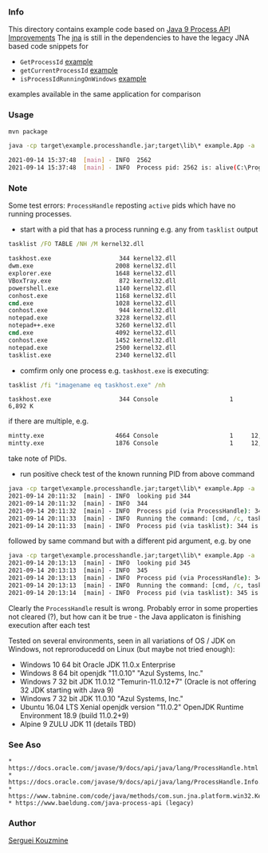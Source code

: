 ### Info


This directory contains example code based on [Java 9 Process API Improvements](https://www.baeldung.com/java-9-process-api)
The [jna](https://en.wikipedia.org/wiki/Java_Native_Access) is still in the dependencies to have the legacy JNA based code snippets for

* `GetProcessId` [example](https://www.tabnine.com/code/java/methods/com.sun.jna.platform.win32.Kernel32/GetProcessId)
* `getCurrentProcessId` [example](https://www.tabnine.com/code/java/methods/com.metamx.metrics.SigarUtil/getCurrentProcessId)
* `isProcessIdRunningOnWindows` [example](https://stackoverflow.com/questions/2533984/java-checking-if-any-process-id-is-currently-running-on-windows/41489635)

examples available in the same application  for comparison

### Usage 

```sh
mvn package
```
```cmd
java -cp target\example.processhandle.jar;target\lib\* example.App -a  check -p 2562
```
```sh
2021-09-14 15:37:48  [main] - INFO  2562
2021-09-14 15:37:48  [main] - INFO  Process pid: 2562 is: alive(C:\Program Files\Git\git-bash.exe)
````

### Note

Some test errors: `ProcessHandle` reposting `active` pids which have no running processes.
* start with a pid that has a process running e.g. any from `tasklist` output
```cmd
tasklist /FO TABLE /NH /M kernel32.dll

taskhost.exe                   344 kernel32.dll
dwm.exe                       2008 kernel32.dll
explorer.exe                  1648 kernel32.dll
VBoxTray.exe                   872 kernel32.dll
powershell.exe                1140 kernel32.dll
conhost.exe                   1168 kernel32.dll
cmd.exe                       1028 kernel32.dll
conhost.exe                    944 kernel32.dll
notepad.exe                   3228 kernel32.dll
notepad++.exe                 3260 kernel32.dll
cmd.exe                       4092 kernel32.dll
conhost.exe                   1452 kernel32.dll
notepad.exe                   2500 kernel32.dll
tasklist.exe                  2340 kernel32.dll
```
* comfirm only one process e.g. `taskhost.exe` is executing:
```cmd
tasklist /fi "imagename eq taskhost.exe" /nh
```
```text
taskhost.exe                   344 Console                    1      6,892 K
```

if there are multiple, e.g. 
```cmd
mintty.exe                    4664 Console                    1     12,784 K
mintty.exe                    1876 Console                    1     12,652 K
```
take note of PIDs.

* run positive check test of the known running PID from above command
```cmd
java -cp target\example.processhandle.jar;target\lib\* example.App -a  check -p 344
2021-09-14 20:11:32  [main] - INFO  looking pid 344
2021-09-14 20:11:32  [main] - INFO  344
2021-09-14 20:11:32  [main] - INFO  Process pid (via ProcessHandle): 344 is: alive (command: C:\Windows\System32\taskhost.exe started:2021-09-15T02:46:16.513Z pid:344)
2021-09-14 20:11:33  [main] - INFO  Running the command: [cmd, /c, tasklist /FI"PID eq 344"]
2021-09-14 20:11:33  [main] - INFO  Process pid (via tasklist): 344 is: alive
```
followed by same command but with a  different pid argument, e.g. by one
```cmd
java -cp target\example.processhandle.jar;target\lib\* example.App -a  check -p 345
2021-09-14 20:13:13  [main] - INFO  looking pid 345
2021-09-14 20:13:13  [main] - INFO  345
2021-09-14 20:13:13  [main] - INFO  Process pid (via ProcessHandle): 345 is: alive (command: C:\Windows\System32\taskhost.exe started:2021-09-15T02:46:16.513Z pid:345)
2021-09-14 20:13:13  [main] - INFO  Running the command: [cmd, /c, tasklist /FI"PID eq 345"]
2021-09-14 20:13:14  [main] - INFO  Process pid (via tasklist): 345 is: not alive
```
Clearly the `ProcessHandle` result is wrong.
Probably error in some properties not cleared (?), but how can it be true - the Java applicaton is finishing execution after each test

Tested on several environments, seen in all variations of OS / JDK on Windows, not reproroducedd on Linux (but maybe not tried enough):

   * Windows 10 64 bit Oracle JDK 11.0.x Enterprise
   * Windows 8 64 bit openjdk "11.0.10" "Azul Systems, Inc."
   * Windows 7 32 bit JDK 11.0.12 "Temurin-11.0.12+7" (Oracle is not offering 32 JDK starting with Java 9)
   * Windows 7 32 bit JDK 11.0.10 "Azul Systems, Inc."
   * Ubuntu 16.04 LTS Xenial openjdk version "11.0.2" OpenJDK Runtime Environment 18.9 (build 11.0.2+9)
   * Alpine 9 ZULU JDK 11 (details TBD)

### See Aso

	* https://docs.oracle.com/javase/9/docs/api/java/lang/ProcessHandle.html
	* https://docs.oracle.com/javase/9/docs/api/java/lang/ProcessHandle.Info.html
	* https://www.tabnine.com/code/java/methods/com.sun.jna.platform.win32.Kernel32/GetProcessId
	* https://www.baeldung.com/java-process-api (legacy) 
### Author
[Serguei Kouzmine](kouzmine_serguei@yahoo.com)

